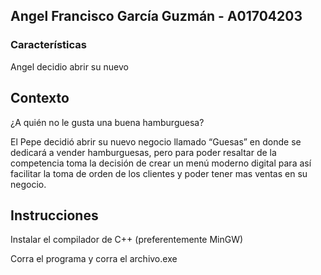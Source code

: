 ## Angel Francisco García Guzmán - A01704203

### Características

Angel decidio abrir su nuevo 


## Contexto

¿A quién no le gusta una buena hamburguesa? 

El Pepe decidió abrir su nuevo negocio llamado “Guesas” en donde se dedicará a vender hamburguesas, pero para poder resaltar de la competencia toma la decisión de crear un menú moderno digital para así facilitar la toma de orden de los clientes y poder tener mas ventas en su negocio. 

## Instrucciones

Instalar el compilador de C++ (preferentemente MinGW)

Corra el programa y corra el archivo.exe
